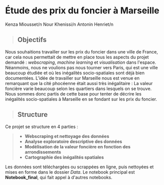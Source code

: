 # Étude des prix du foncier à Marseille
Kenza Miousset/n
Nour Khenissi/n
Antonin Henriet/n

> ## Objectifs

Nous souhaitions travailler sur les prix du foncier dans une ville de France, car cela nous permettait de mettre en place tous les aspects du projet demandé : *webscraping*, *machine learning* et *visualisation* dans l'espace. Néanmoins, nous ne voulions pas nous tourner vers Paris, qui est une ville beaucoup étudiée et où les inégalités socio-spatiales sont déjà bien documentées.
L'idée de travailler sur Marseille nous est venue en remarquant que la cité phocéenne était aussi très inégalitaire : La valeur foncière varie beaucoup selon les quartiers dans lesquels on se trouve. Nous sommes donc partis de cette base pour tenter de décrire les inégalités socio-spatiales à Marseille en se fondant sur les prix du foncier.

> ## Structure

Ce projet se structure en 4 parties :
> - **Webscraping et nettoyage des données**
> - **Analyse exploratoire descriptive des données**
> - **Modélisation de la valeur foncière en fonction des arrondissements**
> - **Cartographie des inégalités spatiales**

Les données sont téléchargées ou scrappées en ligne, puis nettoyées et mises en forme dans le dossier *Data*. Le notebook principal est **Notebook_final**, qui fait appel à d'autres notebooks.
